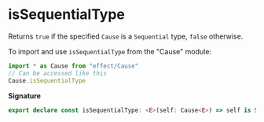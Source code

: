 # isSequentialType

Returns `true` if the specified `Cause` is a `Sequential` type, `false`
otherwise.

To import and use `isSequentialType` from the "Cause" module:

```ts
import * as Cause from "effect/Cause"
// Can be accessed like this
Cause.isSequentialType
```

**Signature**

```ts
export declare const isSequentialType: <E>(self: Cause<E>) => self is Sequential<E>
```
